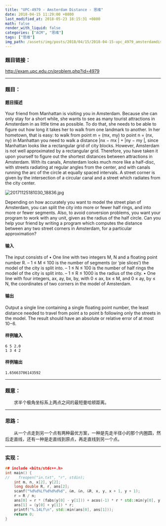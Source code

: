 ```yaml
---
title: "UPC-4979 - Amsterdam Distance - 思维"
date: 2018-04-15 11:29:00 +0800
last_modified_at: 2018-05-23 18:15:31 +0800
math: false
render_with_liquid: false
categories: ["ACM", "思维"]
tags: ["思维"]
img_path: /assets/img/posts/2018/04/15/2018-04-15-upc_4979_amsterdamdistance_si_wei/
---
```


### 题目链接：

http://exam.upc.edu.cn/problem.php?id=4979

---
### 题目：

#### 题目描述
Your friend from Manhattan is visiting you in Amsterdam. Because she can only stay for a short while, she wants to see as many tourist attractions in Amsterdam in as little time as possible. To do that, she needs to be able to ﬁgure out how long it takes her to walk from one landmark to another. In her hometown, that is easy: to walk from point m = (mx, my) to point n = (nx, ny) in Manhattan you need to walk a distance |nx − mx | + |ny − my |, since Manhattan looks like a rectangular grid of city blocks. However, Amsterdam is not well approximated by a rectangular grid. Therefore, you have taken it upon yourself to ﬁgure out the shortest distances between attractions in Amsterdam. With its canals, Amsterdam looks much more like a half-disc, with streets radiating at regular angles from the center, and with canals running the arc of the circle at equally spaced intervals. A street corner is given by the intersection of a circular canal and a street which radiates from the city center.

![20171125181030_18836.jpg][1]

Depending on how accurately you want to model the street plan of Amsterdam, you can split the city into more or fewer half rings, and into more or fewer segments. Also, to avoid conversion problems, you want your program to work with any unit, given as the radius of the half circle. Can you help your friend by writing a program which computes the distance between any two street corners in Amsterdam, for a particular approximation?
#### 输入
The input consists of
• One line with two integers M, N and a ﬂoating point number R.
– 1 ≤ M ≤ 100 is the number of segments (or ‘pie slices’) the model of the city is split into.
– 1 ≤ N ≤ 100 is the number of half rings the model of the city is split into.
– 1 ≤ R ≤ 1000 is the radius of the city.
• One line with four integers, ax, ay, bx, by, with 0 ≤ ax, bx ≤ M, and 0 ≤ ay, by ≤ N, the coordinates of two corners in the model of Amsterdam.
#### 输出
Output a single line containing a single ﬂoating point number, the least distance needed to travel from point a to point b following only the streets in the model. The result should have an absolute or relative error of at most 10−6.
#### 样例输入
```
6 5 2.0
1 3 4 2
```
#### 样例输出
```
1.65663706143592
```

---
### 题意：

&emsp;&emsp;求半个极角坐标系上两点之间的最短曼哈顿距离。

---
### 思路：

&emsp;&emsp;从一个点走到另一个点有两种最优方案，一种是先走半径小的那个内圈圆，然后走直线，还有一种是走直线到原点，再走直线到另一个点。

---
### 实现：

```cpp
## include <bits/stdc++.h>
int main() {
//    freopen("in.txt", "r", stdin);
    int m, n, x[2], y[2];
    long double R, r, ans[2];
    scanf("%d%d%Lf%d%d%d%d", &m, &n, &R, x, y, x + 1, y + 1);
    r = R / n;
    ans[0] = r * (fabs(y[0] - y[1])) + acos(-1) * r * std::min(y[0], y[1]) * fabs(x[0] - x[1]) / m;
    ans[1] = (y[0] + y[1]) * r;
    printf("%.14Lf\n", std::min(ans[0], ans[1]));
    return 0;
}

```


  [1]: 20171125181030_18836.jpg